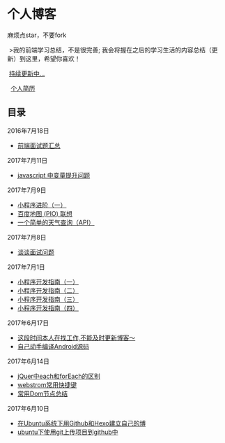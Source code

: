 # 个人博客
  麻烦点star，不要fork
  
  >我的前端学习总结，不是很完善; 我会将握在之后的学习生活的内容总结（更新）到这里，希望你喜欢！
  
  [持续更新中...](https://gmw-zjw.github.io/)
  
    [个人简历](https://github.com/gmw-zjw/resume.github.io)
  
  
## 目录
 2016年7月18日
 
 - [前端面试题汇总](https://github.com/gmw-zjw/gmw-zjw.github.io/blob/master/Question)
 
 2017年7月11日
 
 - [javascript 中变量提升问题 ]()
 
 
 2017年7月9日
 
 - [小程序进阶（一）](https://github.com/gmw-zjw/gmw-zjw.github.io/issues/11)
 - [百度地图 (PIO) 联想](http://lbsyun.baidu.com/index.php?title=wxjsapi/guide/getsuggestion)
 - [一个简单的天气查询（API）](http://lbsyun.baidu.com/index.php?title=wxjsapi/guide/getweather)
 
 2017年7月8日
 
 - [谈谈面试问题](https://github.com/gmw-zjw/gmw-zjw.github.io/issues/10)

 2017年7月1日
 
 - [小程序开发指南（一）](https://github.com/gmw-zjw/gmw-zjw.github.io/issues/6)
 - [小程序开发指南（二）](https://github.com/gmw-zjw/gmw-zjw.github.io/issues/7)
 - [小程序开发指南（三）](https://github.com/gmw-zjw/gmw-zjw.github.io/issues/8)
 - [小程序开发指南（四）](https://github.com/gmw-zjw/gmw-zjw.github.io/issues/9)
 
 2017年6月17日

 - [这段时间本人在找工作,不能及时更新博客～]()
 - [自己动手编译Android源码]()
 
 2017年6月14日
 
 - [jQuer中each和forEach的区别](https://github.com/gmw-zjw/gmw-zjw.github.io/issues/3)
 - [webstrom常用快捷键](https://github.com/gmw-zjw/gmw-zjw.github.io/issues/4)
 - [常用Dom节点总结](https://github.com/gmw-zjw/gmw-zjw.github.io/issues/5)
  
 2017年6月10日
 
 - [在Ubuntu系统下用Github和Hexo建立自己的博 ](https://github.com/gmw-zjw/gmw-zjw.github.io/issues/1/)
 - [ubuntu下使用git上传项目到github中](https://github.com/gmw-zjw/gmw-zjw.github.io/issues/2)


 
